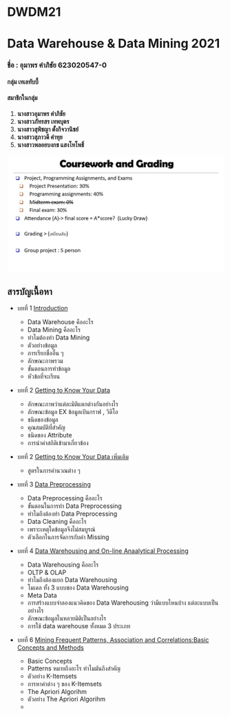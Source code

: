 # DWDM21
# **Data Warehouse &amp; Data Mining 2021**

### ชื่อ : **อุมาพร คำภิชัย 623020547-0**

#### **กลุ่ม เทเลทับบี้**
#### **สมาชิกในกลุ่ม**
1. **นางสาวอุมาพร       คำภิชัย**
2. **นางสาวภัทรสร       เทพบุตร**
3. **นางสาวสุพิชญา      ตั้งกิจวานิชย์**
4. **นางสาวสุภาวดี       คำทุย**
5. **นางสาวพลอยบงกช   แสงโทโพธิ์**

![grading](DWDM21.jpg)

## **สารบัญเนื้อหา**

* บทที่ 1 [Introduction](https://github.com/Umaporn19/DWDM21/blob/main/%E0%B8%AA%E0%B8%A3%E0%B8%B8%E0%B8%9B%20Chapter%201.pdf)
  * Data Warehouse คืออะไร
  * Data Mining คืออะไร 
  * ทำไมต้องทำ Data Mining
  * ตัวอย่างข้อมูล
  * การเรียกชื่ออื่น ๆ 
  * ลักษณะภาพรวม
  * ขั้นตอนการทำข้อมูล
  * หัวข้อที่จะเรียน
  
* บทที่ 2 [Getting to Know Your Data](https://github.com/Umaporn19/DWDM21/blob/main/%E0%B8%AA%E0%B8%A3%E0%B8%B8%E0%B8%9B%20Chapter%202.pdf)
  * ลักษณะภาพว่าแต่ละมิติแตกต่างกันอย่างไร
  * ลักษณะข้อมูล EX ข้อมูลเป้นกราฟ , วิดีโอ
  * ชนิดของข้อมูล
  * คุณสมบัติที่สำคัญ
  * ชนิดของ Attribute
  * การนำค่าสถิติเข้ามาเกี่ยวข้อง    
*  บทที่ 2 [Getting to Know Your Data เพิ่มเติม](https://github.com/Umaporn19/DWDM21/blob/main/%E0%B8%AA%E0%B8%A3%E0%B8%B8%E0%B8%9B%20Chapter%202%20(%E0%B8%95%E0%B9%88%E0%B8%AD).pdf)
    * สูตรในการคำนวณต่าง ๆ
*  บทที่ 3 [Data Preprocessing](https://github.com/Umaporn19/DWDM21/blob/main/%E0%B8%AA%E0%B8%A3%E0%B8%B8%E0%B8%9B%20Chapter%203.pdf)
   * Data Preprocessing คืออะไร
   * ขั้นตอนในการทำ Data Preprocessing
   * ทำไมถึงต้องทำ Data Preprocessing
   * Data Cleaning คืออะไร
   * เพราะเหตุใดข้อมูลจึงไม่สมบูรณ์
   * ตัวเลือกในการจัดการกับค่า Missing
* บทที่ 4 [Data Warehousing and On-line Anaalytical Processing](https://github.com/Umaporn19/DWDM21/blob/main/%E0%B8%AA%E0%B8%A3%E0%B8%B8%E0%B8%9B%20Chapter%204%20%E0%B9%80%E0%B8%9E%E0%B8%B4%E0%B9%88%E0%B8%A1%E0%B9%80%E0%B8%95%E0%B8%B4%E0%B8%A1.pdf)
   * Data Warehousing คืออะไร
   * OLTP & OLAP
   * ทำไมถึงต้องแยก Data Warehousing
   * โมเดล ทั้ง 3 แบบของ Data Warehousing
   * Meta Data
   * การสร้างแบบจำลองแนวคิดของ Data Warehousing ว่ามีแบบไหนบ้าง แต่ละแบบเป็นอย่างไร
   * ลักษณะข้อมูลในหลายมิติเป็นอย่างไร
   * การใช้ data warehouse ทั้งหมด 3 ประเภท 
* บทที่ 6 [Mining Frequent Patterns, Association and Correlations:Basic Concepts and Methods](https://github.com/Umaporn19/DWDM21/blob/main/%E0%B8%AA%E0%B8%A3%E0%B8%B8%E0%B8%9B%20Chapter%206%20%E0%B9%80%E0%B8%9E%E0%B8%B4%E0%B9%88%E0%B8%A1%E0%B9%80%E0%B8%95%E0%B8%B4%E0%B8%A1.pdf)
   * Basic Concepts
   * Patterns หมายถึงอะไร ทำไมมันถึงสำคัญ
   * ตัวอย่าง K-Itemsets
   * การหาค่าต่าง ๆ ของ K-Itemsets
   * The Apriori Algorihm
   * ตัวอย่าง The Apriori Algorihm
   *  


